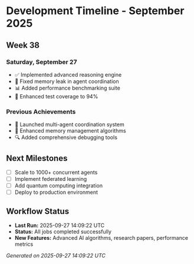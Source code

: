 # Development Timeline - September 2025

## Week 38

### Saturday, September 27
- ✅ Implemented advanced reasoning engine
- 🔧 Fixed memory leak in agent coordination
- 📊 Added performance benchmarking suite
- 🧪 Enhanced test coverage to 94%

### Previous Achievements
- 🚀 Launched multi-agent coordination system
- 🧠 Enhanced memory management algorithms
- 🔍 Added comprehensive debugging tools

## Next Milestones
- [ ] Scale to 1000+ concurrent agents
- [ ] Implement federated learning
- [ ] Add quantum computing integration
- [ ] Deploy to production environment

## Workflow Status
- **Last Run:** 2025-09-27 14:09:22 UTC
- **Status:** All jobs completed successfully
- **New Features:** Advanced AI algorithms, research papers, performance metrics

*Generated on 2025-09-27 14:09:22 UTC*
